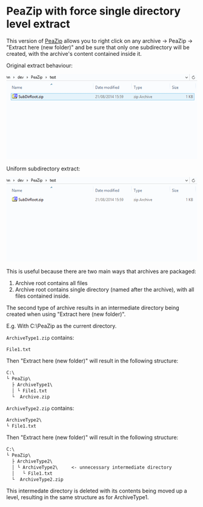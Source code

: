 # PeaZip with force single directory level extract #

This version of [PeaZip][1] allows you to right click on any archive → PeaZip → "Extract here (new folder)" and be sure that only one subdirectory will be created, with the archive's content contained inside it.

Original extract behaviour:

![Original extract behaviour](/img/intermediate-subdirectory-extract.gif?raw=true "Original extract behaviour")

Uniform subdirectory extract:

![Uniform extract behaviour](/img/uniform-subdirectory-extract.gif?raw=true "Uniform extract behaviour")

This is useful because there are two main ways that archives are packaged:

1.  Archive root contains all files
2.  Archive root contains single directory (named after the archive), with all files contained inside.

The second type of archive results in an intermediate directory being created when using "Extract here (new folder)".

E.g. With C:\PeaZip as the current directory.

`ArchiveType1.zip` contains:

    File1.txt

Then "Extract here (new folder)" will result in the following structure:

    C:\
    └ PeaZip\
      ├ ArchiveType1\
      │ └ File1.txt
      └  Archive.zip

`ArchiveType2.zip` contains:

    ArchiveType2\
    └ File1.txt

Then "Extract here (new folder)" will result in the following structure:

    C:\
    └ PeaZip\
      ├ ArchiveType2\
      │ └ ArchiveType2\     <- unnecessary intermediate directory
      │   └ File1.txt
      └  ArchiveType2.zip

This intermedate directory is deleted with its contents being moved up a level, resulting in the same structure as for ArchiveType1.

[1]: https://github.com/giorgiotani/PeaZip
